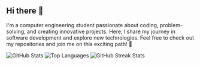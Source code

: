 ## Hi there 👋

I'm a computer engineering student passionate about coding, problem-solving, and creating innovative projects. Here, I share my journey in software development and explore new technologies. Feel free to check out my repositories and join me on this exciting path! 🚀

![GitHub Stats](https://github-readme-stats.vercel.app/api?username=esinbegumkaya&show_icons=true&theme=radical)
![Top Languages](https://github-readme-stats.vercel.app/api/top-langs/?username=esinbegumkaya&layout=compact&theme=radical)
![GitHub Streak Stats](https://streak-stats.demolab.com?user=esinbegumkaya&theme=radical&hide_border=true&date_format=M%20j%5B%2C%20Y%5D)


<!--
**esinbegumkaya/esinbegumkaya** is a ✨ _special_ ✨ repository because its `README.md` (this file) appears on your GitHub profile.

Here are some ideas to get you started:

- 🔭 I’m currently working on ...
- 🌱 I’m currently learning ...
- 👯 I’m looking to collaborate on ...
- 🤔 I’m looking for help with ...
- 💬 Ask me about ...
- 📫 How to reach me: ...
- 😄 Pronouns: ...
- ⚡ Fun fact: ...
-->
